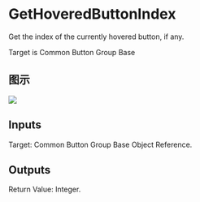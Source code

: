 # GetHoveredButtonIndex

Get the index of the currently hovered button, if any.

Target is Common Button Group Base

## 图示

![]($-20221218-18102938.png)

## Inputs

Target: Common Button Group Base Object Reference.  

## Outputs

Return Value: Integer.

